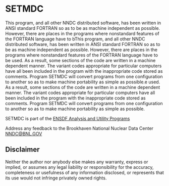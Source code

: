 # SETMDC  
This program, and all other NNDC distributed software, has been written in ANSI standard FORTRAN so as to be as machine independent as possible. However, there are places in the programs where nonstandard features of the FORTRAN language have to bThis program, and all other NNDC distributed software, has been written in ANSI standard FORTRAN so as to be as machine independent as possible. However, there are places in the programs where nonstandard features of the FORTRAN language have to be used. As a result, some sections of the code are written in a machine dependent manner. The variant codes appropriate for particular computers have all been included in the program with the inappropriate code stored as comments. Program SETMDC will convert programs from one configuration to another so as to make machine portability as simple as possible.e used. As a result, some sections of the code are written in a machine dependent manner. The variant codes appropriate for particular computers have all been included in the program with the inappropriate code stored as comments. Program SETMDC will convert programs from one configuration to another so as to make machine portability as simple as possible.

SETMDC  is part of the [ENSDF Analysis and Utility Programs](https://nds.iaea.org/public/ensdf_pgm/)

Address any feedback to the Brookhaven National Nuclear Data Center  NNDC@BNL.GOV


## Disclaimer

Neither the author nor anybody else makes any warranty, express or implied, or assumes any legal liability or responsibility for the accuracy, completeness or usefulness of any information disclosed, or represents that its use would not infringe privately owned rights.